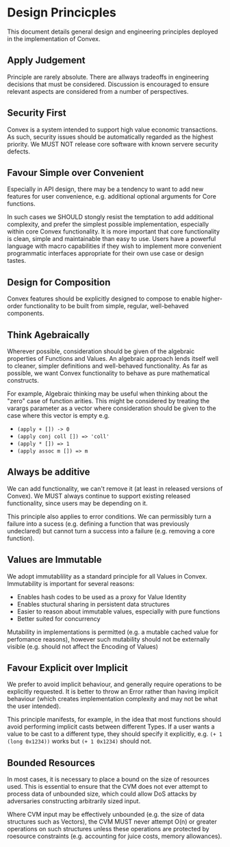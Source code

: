 # Design Princicples

This document details general design and engineering principles deployed in the implementation of Convex.

## Apply Judgement

Principle are rarely absolute. There are allways tradeoffs in engineering decisions that must be considered. Discussion is encouraged to ensure relevant aspects are considered from a number of perspectives.

## Security First

Convex is a system intended to support high value economic transactions. As such, security issues should be automatically regarded as the highest priority. We MUST NOT release core software with known servere security defects.

## Favour Simple over Convenient

Especially in API design, there may be a tendency to want to add new features for user convenience, e.g. additional optional arguments for Core functions.

In such cases we SHOULD stongly resist the temptation to add additional complexity, and prefer the simplest possible implementation, especially within core Convex functionality. It is more important that core functionality is clean, simple and maintainable than easy to use. Users have a powerful language with macro capabilities if they wish to implement more convenient programmatic interfaces appropriate for their own use case or design tastes.

## Design for Composition

Convex features should be explicitly designed to compose to enable higher-order functionality to be built from simple, regular, well-behaved components.

## Think Agebraically

Wherever possible, consideration should be given of the algebraic properties of Functions and Values. An algebraic approach lends itself well to cleaner, simpler definitions and well-behaved functionality. As far as possible, we want Convex functionality to behave as pure mathematical constructs.

For example, Algebraic thinking may be useful when thinking about the "zero" case of function arities. This might be considered by treating the varargs parameter as a vector where consideration should be given to the case where this vector is empty e.g. 

- `(apply + []) -> 0`
- `(apply conj coll []) => 'coll'`
- `(apply * []) => 1`
- `(apply assoc m []) => m`

## Always be additive

We can add functionality, we can't remove it (at least in released versions of Convex). We MUST always continue to support existing released functionality, since users may be depending on it.

This principle also applies to error conditions. We can permissibly turn a failure into a sucess (e.g. defining a function that was previously undeclared) but cannot turn a success into a failure (e.g. removing a core function).


## Values are Immutable

We adopt immutablility as a standard principle for all Values in Convex. Immutability is important for several reasons:

- Enables hash codes to be used as a proxy for Value Identity
- Enables stuctural sharing in persistent data structures
- Easier to reason about immutable values, especially with pure functions
- Better suited for concurrency

Mutability in implementations is permitted (e.g. a mutable cached value for perfomance reasons), however such mutability should not be externally visible (e.g. should not affect the Encoding of Values)

## Favour Explicit over Implicit

We prefer to avoid implicit behaviour, and generally require operations to be explicitly requested. It is better to throw an Error rather than having implicit behaviour (which creates implementation complexity and may not be what the user intended).

This principle manifests, for example, in the idea that most functions should avoid performing implicit casts between different Types. If a user wants a value to be cast to a different type, they should specify it explicitly, e.g. `(+ 1 (long 0x1234))` works but `(+ 1 0x1234)` should not.

## Bounded Resources

In most cases, it is necessary to place a bound on the size of resources used. This is essential to ensure that the CVM does not ever attempt to process data of unbounded size, which could allow DoS attacks by adversaries constructing arbitrarily sized input.

Where CVM input may be effectively unbounded (e.g. the size of data structures such as Vectors), the CVM MUST never attempt O(n) or greater operations on such structures unless these operations are protected by roesource constraints (e.g. accounting for juice costs, memory allowances). 
